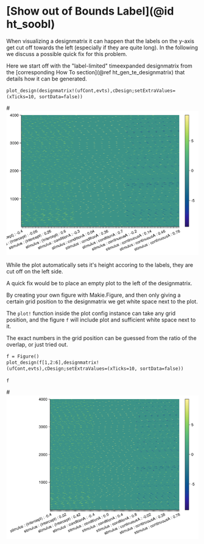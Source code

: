 # [Show out of Bounds Label](@id ht_soobl)

When visualizing a designmatrix it can happen that the labels on the y-axis get cut off towards the left (especially if they are quite long). 
In the following we discuss a possible quick fix for this problem.

Here we start off with the "label-limited" timeexpanded designmatrix from the [corresponding How To section](@ref ht_gen_te_designmatrix) that details how it can be generated.

```@julia main
plot_design(designmatrix!(ufCont,evts),cDesign;setExtraValues=(xTicks=10, sortData=false))
```

#![Label Limited Timeexpanded Designmatrix](../images/designmatrix_te_12_labels.png)

While the plot automatically sets it's height accoring to the labels, they are cut off on the left side.

A quick fix would be to place an empty plot to the left of the designmatrix.

By creating your own figure with Makie.Figure, and then only giving a certain grid position to the designmatrix we get white space next to the plot.

The `plot!` function inside the plot config instance can take any grid position, and the figure `f` will include plot and sufficient white space next to it.

The exact numbers in the grid position can be guessed from the ratio of the overlap, or just tried out.

```@julia main
f = Figure()
plot_design(f[1,2:6],designmatrix!(ufCont,evts),cDesign;setExtraValues=(xTicks=10, sortData=false))

f
```

#![Label Limited Timeexpanded Designmatrix](../images/label_fix.png)